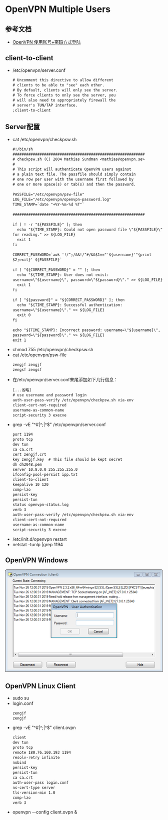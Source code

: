 # OpenVPN Multiple Users

## 参考文档

* [OpenVPN 使用账号+密码方式登陆](https://xu3352.github.io/linux/2017/06/08/openvpn-use-username-and-password-authentication)

## client-to-client

* /etc/openvpn/server.conf
  ```
  # Uncomment this directive to allow different
  # clients to be able to "see" each other.
  # By default, clients will only see the server.
  # To force clients to only see the server, you
  # will also need to appropriately firewall the
  # server's TUN/TAP interface.
  ;client-to-client
  ```

## Server配置

* cat /etc/openvpn/checkpsw.sh
  ```shell
  #!/bin/sh
  ###########################################################
  # checkpsw.sh (C) 2004 Mathias Sundman <mathias@openvpn.se>
  #
  # This script will authenticate OpenVPN users against
  # a plain text file. The passfile should simply contain
  # one row per user with the username first followed by
  # one or more space(s) or tab(s) and then the password.
  
  PASSFILE="/etc/openvpn/psw-file"
  LOG_FILE="/etc/openvpn/openvpn-password.log"
  TIME_STAMP=`date "+%Y-%m-%d %T"`
  
  ###########################################################
  
  if [ ! -r "${PASSFILE}" ]; then
    echo "${TIME_STAMP}: Could not open password file \"${PASSFILE}\" for reading." >> ${LOG_FILE}
    exit 1
  fi
  
  CORRECT_PASSWORD=`awk '!/^;/&&!/^#/&&$1=="'${username}'"{print $2;exit}' ${PASSFILE}`
  
  if [ "${CORRECT_PASSWORD}" = "" ]; then 
    echo "${TIME_STAMP}: User does not exist: username=\"${username}\", password=\"${password}\"." >> ${LOG_FILE}
    exit 1
  fi
  
  if [ "${password}" = "${CORRECT_PASSWORD}" ]; then 
    echo "${TIME_STAMP}: Successful authentication: username=\"${username}\"." >> ${LOG_FILE}
    exit 0
  fi
  
  echo "${TIME_STAMP}: Incorrect password: username=\"${username}\", password=\"${password}\"." >> ${LOG_FILE}
  exit 1
  ```
* chmod 755 /etc/openvpn/checkpsw.sh
* cat /etc/openvpn/psw-file
  ```
  zengjf zengjf
  zengsf zengsf
  ```
* 在/etc/openvpn/server.conf末尾添加如下几行信息：
  ```
  [...省略]
  # use username and password login
  auth-user-pass-verify /etc/openvpn/checkpsw.sh via-env
  client-cert-not-required
  username-as-common-name
  script-security 3 execve
  ```
* grep -vE "^#|^;|^$" /etc/openvpn/server.conf
  ```
  port 1194
  proto tcp
  dev tun
  ca ca.crt
  cert zengjf.crt
  key zengjf.key  # This file should be kept secret
  dh dh2048.pem
  server 10.8.0.0 255.255.255.0
  ifconfig-pool-persist ipp.txt
  client-to-client
  keepalive 10 120
  comp-lzo
  persist-key
  persist-tun
  status openvpn-status.log
  verb 3
  auth-user-pass-verify /etc/openvpn/checkpsw.sh via-env
  client-cert-not-required
  username-as-common-name
  script-security 3 execve
  ```
* /etc/init.d/openvpn restart
* netstat -tunlp |grep 1194

## OpenVPN Windows

![images/OpenVPN_Login_Username_Passwd.png](images/OpenVPN_Login_Username_Passwd.png)

## OpenVPN Linux Client

* sudo su
* login.conf
  ```
  zengjf
  zengjf
  ```
* grep -vE "^#|^;|^$" client.ovpn
  ```
  client
  dev tun
  proto tcp
  remote 180.76.160.193 1194
  resolv-retry infinite
  nobind
  persist-key
  persist-tun
  ca ca.crt
  auth-user-pass login.conf
  ns-cert-type server
  tls-version-min 1.0
  comp-lzo
  verb 3
  ```
* openvpn --config client.ovpn &